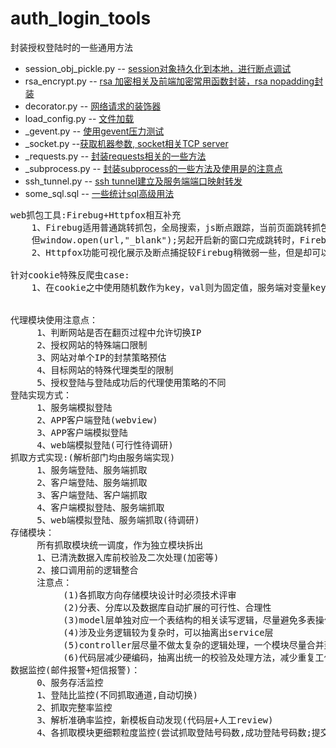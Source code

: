 # auth_login_tools
封装授权登陆时的一些通用方法

* session_obj_pickle.py   -- [session对象持久化到本地，进行断点调试](https://github.com/wanghuafeng/spider_tools/blob/master/session_obj_pickle.py)
* rsa_encrypt.py    -- [rsa 加密相关及前端加密常用函数封装，rsa nopadding封装](https://github.com/wanghuafeng/spider_tools/blob/master/rsa_encrypt.py)
* decorator.py  -- [网络请求的装饰器](https://github.com/wanghuafeng/spider_tools/blob/master/decorator.py)
* load_config.py -- [文件加载](https://github.com/wanghuafeng/spider_tools/blob/master/load_config.py)
* _gevent.py  -- [使用gevent压力测试](https://github.com/wanghuafeng/spider_tools/blob/master/_gevent.py)
* _socket.py   --[获取机器参数, socket相关TCP server](https://github.com/wanghuafeng/spider_tools/blob/master/_socket.py)
* _requests.py  -- [封装requests相关的一些方法](https://github.com/wanghuafeng/spider_tools/blob/master/_requests.py)
* _subprocess.py    -- [封装subprocess的一些方法及使用是的注意点](https://github.com/wanghuafeng/spider_tools/blob/master/_subprocess.py)
* ssh_tunnel.py   -- [ssh tunnel建立及服务端端口映射转发](https://github.com/wanghuafeng/spider_tools/blob/master/ssh_tunnel.py)
* some_sql.sql -- [一些统计sql高级用法](https://github.com/wanghuafeng/spider_tools/blob/master/some_sql.sql)
<pre>
web抓包工具:Firebug+Httpfox相互补充
	1、Firebug适用普通跳转抓包，全局搜索，js断点跟踪，当前页面跳转抓包
	但window.open(url,"_blank");另起开启新的窗口完成跳转时，Firebug的Presist设置会无效，导致跳转页可能会有丢包的情况
	2、Httpfox功能可视化展示及断点捕捉较Firebug稍微弱一些，但是却可以弥补Firebug在新窗口跳转时捕获所有网络交互包

针对cookie特殊反爬虫case:
    1、在cookie之中使用随机数作为key，val则为固定值，服务端对变量key进行校验 (hun)


代理模块使用注意点：
     1、判断网站是否在翻页过程中允许切换IP
     2、授权网站的特殊端口限制
     3、网站对单个IP的封禁策略预估
     4、目标网站的特殊代理类型的限制
     5、授权登陆与登陆成功后的代理使用策略的不同
登陆实现方式：
     1、服务端模拟登陆
     2、APP客户端登陆(webview)
     3、APP客户端模拟登陆
     4、web端模拟登陆(可行性待调研)
抓取方式实现:(解析部门均由服务端实现)
     1、服务端登陆、服务端抓取
     2、客户端登陆、服务端抓取
     3、客户端登陆、客户端抓取
     4、客户端模拟登陆、服务端抓取
     5、web端模拟登陆、服务端抓取(待调研)
存储模块：
     所有抓取模块统一调度，作为独立模块拆出
     1、已清洗数据入库前校验及二次处理(加密等)
     2、接口调用前的逻辑整合
     注意点：
          (1)各抓取方向存储模块设计时必须技术评审
          (2)分表、分库以及数据库自动扩展的可行性、合理性
          (3)model层单独对应一个表结构的相关读写逻辑，尽量避免多表操作混到一个model中
          (4)涉及业务逻辑较为复杂时，可以抽离出service层
          (5)controller层尽量不做太复杂的逻辑处理，一个模块尽量合并到一个controller中
          (6)代码层减少硬编码，抽离出统一的校验及处理方法，减少重复工作
数据监控(邮件报警+短信报警)：
     0、服务存活监控
     1、登陆比监控(不同抓取通道,自动切换)
     2、抓取完整率监控
     3、解析准确率监控，新模板自动发现(代码层+人工review)
     4、各抓取模块更细颗粒度监控(尝试抓取登陆号码数,成功登陆号码数;提交验证码数,验证成功号码数;开始抓取号码数,抓取成功号码数;号码登陆成功率，号码抓取成功率，开始抓取成功率，整体转化率)
</pre>
